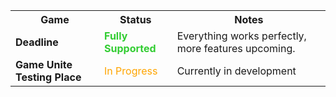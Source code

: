 <table>
  <tr>
    <th> Game</th>
    <th> Status</th>
    <th> Notes</th>
  </tr>
   <!-- Deadline -->
  <tr>
    <td><strong>Deadline</strong></td>
    <td><span style="color:limegreen;"><strong> Fully Supported</strong></span></td>
    <td> Everything works perfectly, more features upcoming.</td>
  </tr>
  <!-- Game Unite Testing Place -->
  <tr>
    <td><strong>Game Unite Testing Place</strong></td>
    <td><span style="color:orange;"> In Progress</span></td>
    <td> Currently in development</td>
    </tr>
   <!-- idk -->
</table>
